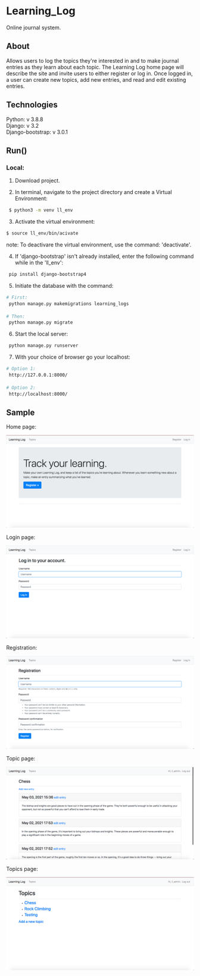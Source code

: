 # Learning_Log
 Online journal system.  

## About
Allows users to log the topics they're interested in and to make journal entries as they learn about each topic.  The Learning Log home page will describe the site and invite users to either register or log in.  Once logged in, a user can create new topics, add new entries, and read and edit existing entries.  

## Technologies
Python: v 3.8.8  
Django: v 3.2  
Django-bootstrap: v 3.0.1  

## Run()

### Local:

1. Download project.  

2. In terminal, navigate to the project directory and create a Virtual Environment:  

```bash
 $ python3 -m venv ll_env
``` 

3. Activate the virtual environment:  

```bash
$ source ll_env/bin/acivate
```
note: To deactivare the virtual environment, use the command: 'deactivate'.  

4. If 'django-bootstrap' isn't already installed, enter the following command while in the 'll_env':  

```bash
 pip install django-bootstrap4
```

5. Initiate the database with the command:

```bash
# First:
 python manage.py makemigrations learning_logs
 
# Then:
 python manage.py migrate
```

6. Start the local server:

```bash
 python manage.py runserver
```

7.  With your choice of browser go your localhost:
```bash
# Option 1:
 http://127.0.0.1:8000/
 
# Option 2:
 http://localhost:8000/
```

## Sample
Home page:  

<img src='https://github.com/RasbeeTech/Learning_Log/blob/main/readme/images/home_page.png' title='home_page'>  

Login page:  

<img src='https://github.com/RasbeeTech/Learning_Log/blob/main/readme/images/login_page.png' title='login_page'>  

Registration:  

<img src='https://github.com/RasbeeTech/Learning_Log/blob/main/readme/images/register_page.png' title='register_page'>  

Topic page:  

<img src='https://github.com/RasbeeTech/Learning_Log/blob/main/readme/images/top_page.png' title='topic_page'>    

Topics page:

<img src='https://github.com/RasbeeTech/Learning_Log/blob/main/readme/images/topics_page.png' title='topics_page'>  
